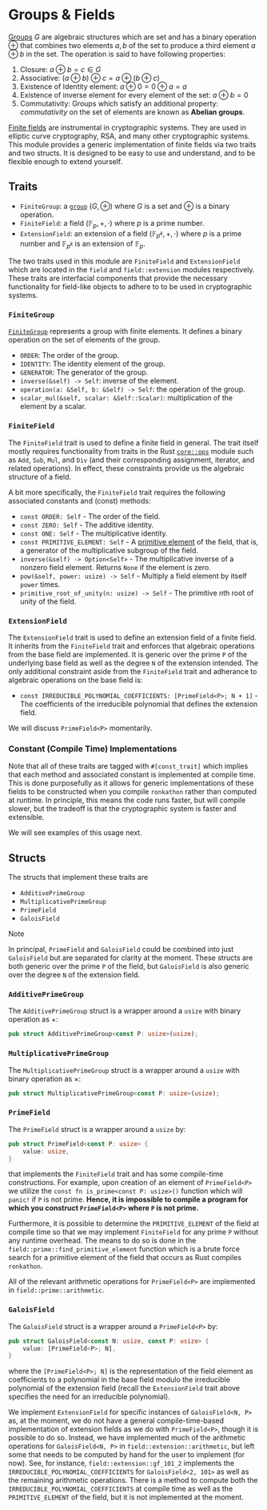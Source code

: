 # Groups & Fields

[Groups](https://en.wikipedia.org/wiki/Group_(mathematics)) $G$ are algebraic structures which are set and has a binary operation $\oplus$ that combines two elements $a, b$ of the set to produce a third element $a\oplus b$ in the set.
The operation is said to have following properties:
1. Closure: $a\oplus b=c\in G$
2. Associative: $(a\oplus b)\oplus c = a\oplus(b\oplus c)$
3. Existence of Identity element: $a\oplus 0 = 0\oplus a = a$
4. Existence of inverse element for every element of the set: $a\oplus b=0$
5. Commutativity: Groups which satisfy an additional property: *commutativity* on the set of
   elements are known as **Abelian groups**.

[Finite fields](https://en.wikipedia.org/wiki/Finite_field) are instrumental in cryptographic systems.
They are used in elliptic curve cryptography, RSA, and many other cryptographic systems.
This module provides a generic implementation of finite fields via two traits and two structs.
It is designed to be easy to use and understand, and to be flexible enough to extend yourself.

## Traits
- `FiniteGroup`: a [`group`](./mod.rs) $(G, \oplus)$ where $G$ is a set and $\oplus$ is a binary operation.
- `FiniteField`: a field $(\mathbb{F}_p, +,\cdot)$ where $p$ is a prime number.
- `ExtensionField`: an extension of a field $(\mathbb{F}_{p^k}, +,\cdot)$ where $p$ is a prime number and $\mathbb{F}_{p^k}$ is an extension of $\mathbb{F}_p$.

The two traits used in this module are `FiniteField` and `ExtensionField` which are located in the `field` and `field::extension` modules respectively.
These traits are interfacial components that provide the necessary functionality for field-like objects to adhere to to be used in cryptographic systems.

### `FiniteGroup`
[`FiniteGroup`](./group.rs) represents a group with finite elements. It defines a binary operation on the set of elements of the group.
- `ORDER`: The order of the group.
- `IDENTITY`: The identity element of the group.
- `GENERATOR`: The generator of the group.
- `inverse(&self) -> Self`: inverse of the element.
- `operation(a: &Self, b: &Self) -> Self`: the operation of the group.
- `scalar_mul(&self, scalar: &Self::Scalar)`: multiplication of the element by a scalar.

### `FiniteField`
The `FiniteField` trait is used to define a finite field in general.
The trait itself mostly requires functionality from traits in the Rust [`core::ops`](https://doc.rust-lang.org/core/ops/) module such as `Add`, `Sub`, `Mul`, and `Div` (and their corresponding assignment, iterator, and related operations).
In effect, these constraints provide us the algebraic structure of a field.

A bit more specifically, the `FiniteField` trait requires the following associated constants and (const) methods:
- `const ORDER: Self` - The order of the field.
- `const ZERO: Self` - The additive identity.
- `const ONE: Self` - The multiplicative identity.
- `const PRIMITIVE_ELEMENT: Self` - A [primitive element](https://en.wikipedia.org/wiki/Primitive_element_(finite_field)) of the field, that is, a generator of the multiplicative subgroup of the field.
- `inverse(&self) -> Option<Self>` - The multiplicative inverse of a nonzero field element.
Returns `None` if the element is zero.
- `pow(&self, power: usize) -> Self` - Multiply a field element by itself `power` times.
- `primitive_root_of_unity(n: usize) -> Self` - The primitive $n$th root of unity of the field.

### `ExtensionField`
The `ExtensionField` trait is used to define an extension field of a finite field.
It inherits from the `FiniteField` trait and enforces that algebraic operations from the base field are implemented.
It is generic over the prime `P` of the underlying base field as well as the degree `N` of the extension intended.
The only additional constraint aside from the `FiniteField` trait and adherance to algebraic operations on the base field is:
- `const IRREDUCIBLE_POLYNOMIAL_COEFFICIENTS: [PrimeField<P>; N + 1]` - The coefficients of the irreducible polynomial that defines the extension field.

We will discuss `PrimeField<P>` momentarily.

### Constant (Compile Time) Implementations
Note that all of these traits are tagged with `#[const_trait]` which implies that each method and associated constant is implemented at compile time.
This is done purposefully as it allows for generic implementations of these fields to be constructed when you compile `ronkathon` rather than computed at runtime.
In principle, this means the code runs faster, but will compile slower, but the tradeoff is that the cryptographic system is faster and extensible.

We will see examples of this usage next.

## Structs
The structs that implement these traits are
- `AdditivePrimeGroup`
- `MultiplicativePrimeGroup`
- `PrimeField`
- `GaloisField`

> [!NOTE]
> In principal, `PrimeField` and `GaloisField` could be combined into just `GaloisField` but are separated for clarity at the moment.
> These structs are both generic over the prime `P` of the field, but `GaloisField` is also generic over the degree `N` of the extension field.

### `AdditivePrimeGroup`

The `AdditivePrimeGroup` struct is a wrapper around a `usize` with binary operation as $+$:
```rust
pub struct AdditivePrimeGroup<const P: usize>(usize);
```

### `MultiplicativePrimeGroup`
The `MultiplicativePrimeGroup` struct is a wrapper around a `usize` with binary operation as $\times$:
```rust
pub struct MultiplicativePrimeGroup<const P: usize>(usize);
```

### `PrimeField`
The `PrimeField` struct is a wrapper around a `usize` by:
```rust
pub struct PrimeField<const P: usize> {
    value: usize,
}
```
that implements the `FiniteField` trait and has some compile-time constructions.
For example, upon creation of an element of `PrimeField<P>` we utilize the `const fn is_prime<const P: usize>()` function which will `panic!` if `P` is not prime.
**Hence, it is impossible to compile a program for which you construct `PrimeField<P>` where `P` is not prime.**

Furthermore, it is possible to determine the `PRIMITIVE_ELEMENT` of the field at compile time so that we may implement `FiniteField` for any prime `P` without any runtime overhead.
The means to do so is done in the `field::prime::find_primitive_element` function which is a brute force search for a primitive element of the field that occurs as Rust compiles `ronkathon`.

All of the relevant arithmetic operations for `PrimeField<P>` are implemented in `field::prime::arithmetic`.

### `GaloisField`
The `GaloisField` struct is a wrapper around a `PrimeField<P>` by:
```rust
pub struct GaloisField<const N: usize, const P: usize> {
    value: [PrimeField<P>; N],
}
```
where the `[PrimeField<P>; N]` is the representation of the field element as coefficients to a polynomial in the base field modulo the irreducible polynomial of the extension field (recall the `ExtensionField` trait above specifies the need for an irreducible polynomial).

We implement `ExtensionField` for specific instances of `GaloisField<N, P>` as, at the moment, we do not have a general compile-time-based implementation of extension fields as we do with `PrimeField<P>`, though it is possible to do so.
Instead, we have implemented much of the arithmetic operations for `GaloisField<N, P>` in `field::extension::arithmetic`, but left some that needs to be computed by hand for the user to implement (for now).
See, for instance, `field::extension::gf_101_2` implements the `IRREDUCIBLE_POLYNOMIAL_COEFFICIENTS` for `GaloisField<2, 101>` as well as the remaining arithmetic operations.
There is a method to compute both the `IRREDUCIBLE_POLYNOMIAL_COEFFICIENTS` at compile time as well as the `PRIMITIVE_ELEMENT` of the field, but it is not implemented at the moment.
